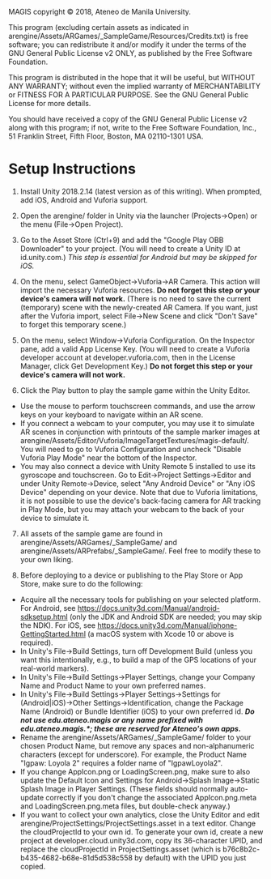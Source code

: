 MAGIS copyright © 2018, Ateneo de Manila University.

This program (excluding certain assets as indicated in arengine/Assets/ARGames/_SampleGame/Resources/Credits.txt) is free software; you can redistribute it and/or modify it under the terms of the GNU General Public License v2 ONLY, as published by the Free Software Foundation.

This program is distributed in the hope that it will be useful, but WITHOUT ANY WARRANTY; without even the implied warranty of MERCHANTABILITY or FITNESS FOR A PARTICULAR PURPOSE.  See the GNU General Public License for more details.

You should have received a copy of the GNU General Public License v2 along with this program; if not, write to the Free Software Foundation, Inc., 51 Franklin Street, Fifth Floor, Boston, MA 02110-1301 USA.


Setup Instructions
==================

1.  Install Unity 2018.2.14 (latest version as of this writing).  When prompted, add iOS, Android and Vuforia support.

2.  Open the arengine/ folder in Unity via the launcher (Projects->Open) or the menu (File->Open Project).

3.  Go to the Asset Store (Ctrl+9) and add the "Google Play OBB Downloader" to your project.  (You will need to create a Unity ID at id.unity.com.)  _This step is essential for Android but may be skipped for iOS._

4.  On the menu, select GameObject->Vuforia->AR Camera.  This action will import the necessary Vuforia resources.  **Do not forget this step or your device's camera will not work.**  (There is no need to save the current (temporary) scene with the newly-created AR Camera.  If you want, just after the Vuforia import, select File->New Scene and click "Don't Save" to forget this temporary scene.)

5.  On the menu, select Window->Vuforia Configuration.  On the Inspector pane, add a valid App License Key.  (You will need to create a Vuforia developer account at developer.vuforia.com, then in the License Manager, click Get Development Key.)  **Do not forget this step or your device's camera will not work.**

6.  Click the Play button to play the sample game within the Unity Editor.

  *  Use the mouse to perform touchscreen commands, and use the arrow keys on your keyboard to navigate within an AR scene.
  *  If you connect a webcam to your computer, you may use it to simulate AR scenes in conjunction with printouts of the sample marker images at arengine/Assets/Editor/Vuforia/ImageTargetTextures/magis-default/.  You will need to go to Vuforia Configuration and uncheck "Disable Vuforia Play Mode" near the bottom of the Inspector.
  *  You may also connect a device with Unity Remote 5 installed to use its gyroscope and touchscreen.  Go to Edit->Project Settings->Editor and under Unity Remote->Device, select "Any Android Device" or "Any iOS Device" depending on your device.  Note that due to Vuforia limitations, it is not possible to use the device's back-facing camera for AR tracking in Play Mode, but you may attach your webcam to the back of your device to simulate it.

7.  All assets of the sample game are found in arengine/Assets/ARGames/_SampleGame/ and arengine/Assets/ARPrefabs/_SampleGame/.  Feel free to modify these to your own liking.

8.  Before deploying to a device or publishing to the Play Store or App Store, make sure to do the following:

  *  Acquire all the necessary tools for publishing on your selected platform.  For Android, see https://docs.unity3d.com/Manual/android-sdksetup.html (only the JDK and Android SDK are needed; you may skip the NDK).  For iOS, see https://docs.unity3d.com/Manual/iphone-GettingStarted.html (a macOS system with Xcode 10 or above is required).
  *  In Unity's File->Build Settings, turn off Development Build (unless you want this intentionally, e.g., to build a map of the GPS locations of your real-world markers).
  *  In Unity's File->Build Settings->Player Settings, change your Company Name and Product Name to your own preferred names.
  *  In Unity's File->Build Settings->Player Settings->Settings for (Android|iOS)->Other Settings->Identification, change the Package Name (Android) or Bundle Identifier (iOS) to your own preferred id.  _**Do not use edu.ateneo.magis or any name prefixed with edu.ateneo.magis.*; these are reserved for Ateneo's own apps.**_
  *  Rename the arengine/Assets/ARGames/_SampleGame/ folder to your chosen Product Name, but remove any spaces and non-alphanumeric characters (except for underscore).  For example, the Product Name "Igpaw: Loyola 2" requires a folder name of "IgpawLoyola2".
  *  If you change AppIcon.png or LoadingScreen.png, make sure to also update the Default Icon and Settings for Android->Splash Image->Static Splash Image in Player Settings.  (These fields should normally auto-update correctly if you don't change the associated AppIcon.png.meta and LoadingScreen.png.meta files, but double-check anyway.)
  *  If you want to collect your own analytics, close the Unity Editor and edit arengine/ProjectSettings/ProjectSettings.asset in a text editor.  Change the cloudProjectId to your own id.  To generate your own id, create a new project at developer.cloud.unity3d.com, copy its 36-character UPID, and replace the cloudProjectId in ProjectSettings.asset (which is b76c8b2c-b435-4682-b68e-81d5d538c558 by default) with the UPID you just copied.
